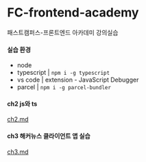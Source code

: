 # FC-frontend-academy

패스트캠퍼스-프론트엔드 아카데미 강의실습

#### 실습 환경

- node
- typescript | `npm i -g typescript`
- vs code | extension - JavaScript Debugger
- parcel | `npm i -g parcel-bundler`

#### ch2 js와 ts

[ch2.md](ch2.md)

#### ch3 해커뉴스 클라이언트 앱 실습

[ch3.md](ch3.md)
